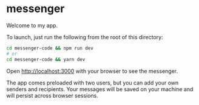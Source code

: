 # messenger

Welcome to my app.

To launch, just run the following from the root of this directory:

```bash
cd messenger-code && npm run dev
# or
cd messenger-code && yarn dev
```

Open [http://localhost:3000](http://localhost:3000) with your browser to see the messenger.

The app comes preloaded with two users, but you can add your own senders and recipients. Your messages will be saved on your machine and will persist across browser sessions.